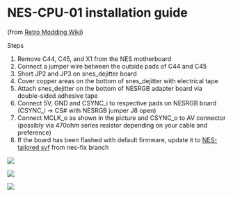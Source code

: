 NES-CPU-01 installation guide
==============

(from [Retro Modding Wiki](https://www.retromodwiki.com/wiki/NES_dejitter_mod))

Steps

1. Remove C44, C45, and X1 from the NES motherboard
2. Connect a jumper wire between the outside pads of C44 and C45
3. Short JP2 and JP3 on snes_dejitter board
4. Cover copper areas on the bottom of snes_dejitter with electrical tape
5. Attach snes_dejitter on the bottom of NESRGB adapter board via double-sided adhesive tape
6. Connect 5V, GND and CSYNC_i to respective pads on NESRGB board (CSYNC_i -> CS# with NESRGB jumper J8 open)
7. Connect MCLK_o as shown in the picture and CSYNC_o to AV connector (possibly via 470ohm series resistor depending on your cable and preference)
8. If the board has been flashed with default firmware, update it to [NES-tailored svf](https://github.com/marqs85/snes_dejitter/raw/nes-fix/output_files/snes_dejitter.svf) from nes-fix branch

![](https://www.retromodwiki.com/images/2/20/NES001dejitter02.jpg)

![](https://www.retromodwiki.com/images/2/21/NES001dejitter01.jpeg)

![](https://www.retromodwiki.com/images/b/bb/NES101dejitter09.jpg)

